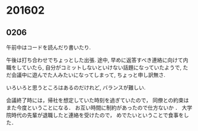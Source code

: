 # 201602
## 0206
午前中はコードを読んだり書いたり.

午後は打ち合わせでちょっとした出張.
途中, 早めに返答すべき連絡に向けて内職をしていたら,
自分がコミットしないといけない話題になっていたようで,
ただ会議中に遊んでた人みたいになってしまって, ちょっと申し訳無さ.

いろいろと思うところはあるのだけれど, バランスが難しい.

会議終了時には，帰社を想定していた時刻を過ぎていたので，
同僚との約束はまた今度ということになる．
お互い時間に制約があったので仕方ないか
．
大学院時代の先輩が退職したと連絡を受けたので，
めでたいということで食事をした．
